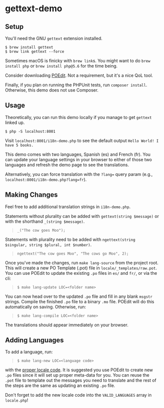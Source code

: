 # gettext-demo

## Setup
You'll need the GNU `gettext` extension installed.

```
$ brew install gettext
$ brew link gettext --force
```
Sometimes macOS is finicky with `brew link`s. You might want to do `brew install php` or `brew install php@5.6` for the time being.

Consider downloading [POEdit](https://poedit.net/). Not a requirement, but it's a nice QoL tool.

Finally, if you plan on running the PHPUnit tests, run `composer install`. Otherwise, this demo does not use Composer.

## Usage
Theoretically, you can run this demo locally if you manage to get `gettext` linked up.

```
$ php -S localhost:8001
```

Visit `localhost:8001/i18n-demo.php` to see the default output `Hello World! I have 5 books.`

This demo comes with two languages, Spanish (es) and French (fr). You can update your language settings in your browser to either of those two languages and refresh the demo page to see the translations.

Alternatively, you can force translation with the `?lang=` query param (e.g., `localhost:8001/i18n-demo.php?lang=fr`).

## Making Changes
Feel free to add additional translation strings in `i18n-demo.php`.

Statements without plurality can be added with `gettext(string $message)` or with the shorthand `_(string $message)`.

> `_("The cow goes Moo");`

Statements with plurality need to be added with `ngettext(string $singular, string $plural, int $number)`.

> `ngettext("The cow goes Moo", "The cows go Moo", 2);` 

Once you've made the changes, run `make lang-source` from the project root. This will create a new PO Template (.pot) file in `locale/_templates/raw.pot`. You can use POEdit to update the existing `.po` files in `es/` and `fr/`, or via the cli:

> `$ make lang-update LOC=<folder name>`

You can now head over to the updated `.po` file and fill in any blank `msgstr` strings. Compile the finished `.po` file to a binary `.mo` file. POEdit will do this automatically on saving. Otherwise, run:
 
 > `$ make lang-compile LOC=<folder name>`

The translations should appear immediately on your browser.

## Adding Languages
To add a language, run:
 
 > `$ make lang-new LOC=<language code>`
 
 with the [proper locale code](https://gist.github.com/jasef/337431c43c3addb2cbd5eb215b376179). It is suggested you use POEdit to create new `.po` files since it will set up proper meta-data for you. You can reuse the `.pot` file to template out the messages you need to translate and the rest of the steps are the same as updating an existing `.po` file.

Don't forget to add the new locale code into the `VALID_LANGUAGES` array in `locale.php`!


